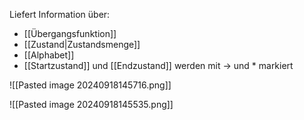 Liefert Information über: 
- [[Übergangsfunktion]]
- [[Zustand|Zustandsmenge]]
- [[Alphabet]]
- [[Startzustand]] und [[Endzustand]] werden mit $\rightarrow$ und $*$ markiert


![[Pasted image 20240918145716.png]]

![[Pasted image 20240918145535.png]]